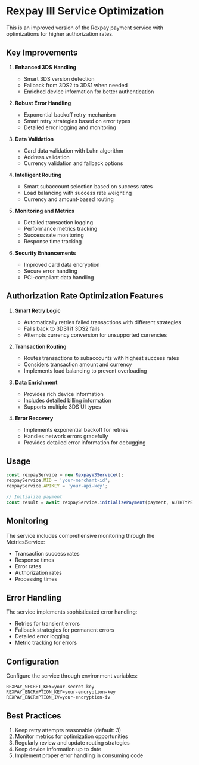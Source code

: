 # Rexpay III Service Optimization

This is an improved version of the Rexpay payment service with optimizations for higher authorization rates.

## Key Improvements

1. **Enhanced 3DS Handling**
   - Smart 3DS version detection
   - Fallback from 3DS2 to 3DS1 when needed
   - Enriched device information for better authentication

2. **Robust Error Handling**
   - Exponential backoff retry mechanism
   - Smart retry strategies based on error types
   - Detailed error logging and monitoring

3. **Data Validation**
   - Card data validation with Luhn algorithm
   - Address validation
   - Currency validation and fallback options

4. **Intelligent Routing**
   - Smart subaccount selection based on success rates
   - Load balancing with success rate weighting
   - Currency and amount-based routing

5. **Monitoring and Metrics**
   - Detailed transaction logging
   - Performance metrics tracking
   - Success rate monitoring
   - Response time tracking

6. **Security Enhancements**
   - Improved card data encryption
   - Secure error handling
   - PCI-compliant data handling

## Authorization Rate Optimization Features

1. **Smart Retry Logic**
   - Automatically retries failed transactions with different strategies
   - Falls back to 3DS1 if 3DS2 fails
   - Attempts currency conversion for unsupported currencies

2. **Transaction Routing**
   - Routes transactions to subaccounts with highest success rates
   - Considers transaction amount and currency
   - Implements load balancing to prevent overloading

3. **Data Enrichment**
   - Provides rich device information
   - Includes detailed billing information
   - Supports multiple 3DS UI types

4. **Error Recovery**
   - Implements exponential backoff for retries
   - Handles network errors gracefully
   - Provides detailed error information for debugging

## Usage

```typescript
const rexpayService = new RexpayV3Service();
rexpayService.MID = 'your-merchant-id';
rexpayService.APIKEY = 'your-api-key';

// Initialize payment
const result = await rexpayService.initializePayment(payment, AUTHTYPE.THREE);
```

## Monitoring

The service includes comprehensive monitoring through the MetricsService:

- Transaction success rates
- Response times
- Error rates
- Authorization rates
- Processing times

## Error Handling

The service implements sophisticated error handling:

- Retries for transient errors
- Fallback strategies for permanent errors
- Detailed error logging
- Metric tracking for errors

## Configuration

Configure the service through environment variables:

```env
REXPAY_SECRET_KEY=your-secret-key
REXPAY_ENCRYPTION_KEY=your-encryption-key
REXPAY_ENCRYPTION_IV=your-encryption-iv
```

## Best Practices

1. Keep retry attempts reasonable (default: 3)
2. Monitor metrics for optimization opportunities
3. Regularly review and update routing strategies
4. Keep device information up to date
5. Implement proper error handling in consuming code
